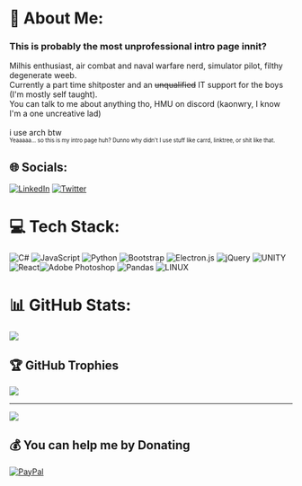 # 💫 About Me:
<h3>This is probably the most unprofessional intro page innit?</h3>
Milhis enthusiast, air combat and naval warfare nerd, simulator pilot, filthy degenerate weeb.<br>
Currently a part time shitposter and an <s>unqualified</s> IT support for the boys (I'm mostly self taught).<br>
You can talk to me about anything tho, HMU on discord (kaonwry, I know I'm a one uncreative lad)<br>
<br>
i use arch btw<br>
<sup><sub>Yeaaaaa... so this is my intro page huh? Dunno why didn't I use stuff like carrd, linktree, or shit like that.</sub></sup><br>

## 🌐 Socials:
[![LinkedIn](https://img.shields.io/badge/LinkedIn-%230077B5.svg?logo=linkedin&logoColor=white)](https://linkedin.com/in/trystan-gabriel) [![Twitter](https://img.shields.io/badge/Twitter-%231DA1F2.svg?logo=Twitter&logoColor=white)](https://twitter.com/ct11201) 
<!-- [![Discord](https://img.shields.io/badge/Discord-%237289DA.svg?logo=discord&logoColor=white)](https://discord.gg/KaonWry#9801) -->

# 💻 Tech Stack:
![C#](https://img.shields.io/badge/c%23-%23239120.svg?style=for-the-badge&logo=c-sharp&logoColor=white)  ![JavaScript](https://img.shields.io/badge/javascript-%23323330.svg?style=for-the-badge&logo=javascript&logoColor=%23F7DF1E) ![Python](https://img.shields.io/badge/python-3670A0?style=for-the-badge&logo=python&logoColor=ffdd54)  ![Bootstrap](https://img.shields.io/badge/bootstrap-%23563D7C.svg?style=for-the-badge&logo=bootstrap&logoColor=white) ![Electron.js](https://img.shields.io/badge/Electron-191970?style=for-the-badge&logo=Electron&logoColor=white) ![jQuery](https://img.shields.io/badge/jquery-%230769AD.svg?style=for-the-badge&logo=jquery&logoColor=white) ![UNITY](https://img.shields.io/badge/Unity-%2320232a.svg?style=for-the-badge&logo=unity&logoColor=white) ![React](https://img.shields.io/badge/react-%2320232a.svg?style=for-the-badge&logo=react&logoColor=%2361DAFB)![Adobe Photoshop](https://img.shields.io/badge/adobephotoshop-%2331A8FF.svg?style=for-the-badge&logo=adobephotoshop&logoColor=white) ![Pandas](https://img.shields.io/badge/pandas-%23150458.svg?style=for-the-badge&logo=pandas&logoColor=white) ![LINUX](https://img.shields.io/badge/Linux-FCC624?style=for-the-badge&logo=linux&logoColor=black)
# 📊 GitHub Stats:
<!-- ![](https://github-readme-stats.vercel.app/api?username=KaonWry&theme=tokyonight&hide_border=true&include_all_commits=true&count_private=true)<br/> -->
<!-- ![](https://github-readme-streak-stats.herokuapp.com/?user=KaonWry&theme=tokyonight&hide_border=true)<br/> -->
![](https://github-readme-stats.vercel.app/api/top-langs/?username=KaonWry&theme=tokyonight&hide_border=true&include_all_commits=true&count_private=true&layout=compact)

## 🏆 GitHub Trophies
![](https://github-profile-trophy.vercel.app/?username=KaonWry&theme=tokyonight&no-frame=true&no-bg=false&margin-w=4)


---
[![](https://visitcount.itsvg.in/api?id=KaonWry&icon=2&color=12)](https://visitcount.itsvg.in)

  ## 💰 You can help me by Donating
  [![PayPal](https://img.shields.io/badge/PayPal-00457C?style=for-the-badge&logo=paypal&logoColor=white)](https://paypal.me/KaonWry) 

  
<!-- Proudly created with GPRM ( https://gprm.itsvg.in ) -->
